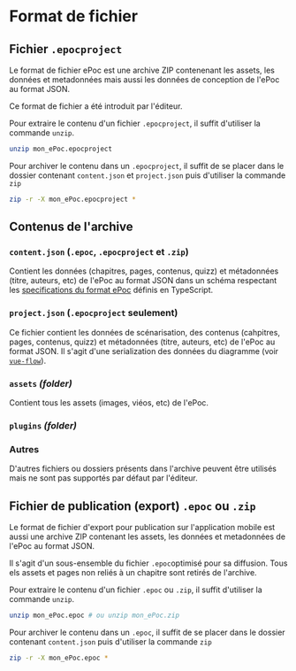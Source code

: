 # Format de fichier

## Fichier `.epocproject`

Le format de fichier ePoc est une archive ZIP contenenant les assets, les données et 
metadonnées mais aussi les données de conception de l'ePoc au format JSON. 

Ce format de fichier a été introduit par l'éditeur.

Pour extraire le contenu d'un fichier `.epocproject`, il suffit d'utiliser la commande `unzip`.

```bash
unzip mon_ePoc.epocproject
```

Pour archiver le contenu dans un `.epocproject`, il suffit de se placer dans le dossier contenant
`content.json` et `project.json` puis d'utiliser la commande `zip`

```bash
zip -r -X mon_ePoc.epocproject *
```
## Contenus de l'archive

### `content.json` (`.epoc`, `.epocproject` et `.zip`)

Contient les données (chapitres, pages, contenus, quizz) et métadonnées (titre, auteurs, etc)
de l'ePoc au format JSON dans un schéma respectant les [specifications du format ePoc](data-types.md) définis
en TypeScript.

### `project.json` (`.epocproject` seulement)

Ce fichier contient les données de scénarisation, des contenus (cahpitres, pages, contenus, quizz) et
métadonnées (titre, auteurs, etc) de l'ePoc au format JSON. Il s'agit d'une serialization des données
du diagramme (voir [`vue-flow`](https://vueflow.dev/)).

### `assets` *(folder)*

Contient tous les assets (images, viéos, etc) de l'ePoc.

### `plugins` *(folder)*

### Autres

D'autres fichiers ou dossiers présents dans l'archive peuvent être utilisés mais ne sont pas
supportés par défaut par l'éditeur.

## Fichier de publication (export) `.epoc` ou `.zip`

Le format de fichier d'export pour publication sur l'application mobile est aussi une 
archive ZIP contenant les assets, les données et metadonnées de l'ePoc au format JSON.

Il s'agit d'un sous-ensemble du fichier `.epoc`optimisé pour sa diffusion. Tous els assets
et pages non reliés à un chapitre sont retirés de l'archive.

Pour extraire le contenu d'un fichier `.epoc` ou `.zip`, il suffit d'utiliser la commande `unzip`.

```bash
unzip mon_ePoc.epoc # ou unzip mon_ePoc.zip
```

Pour archiver le contenu dans un `.epoc`, il suffit de se placer dans le dossier contenant
`content.json` puis d'utiliser la commande `zip`

```bash
zip -r -X mon_ePoc.epoc *
```

